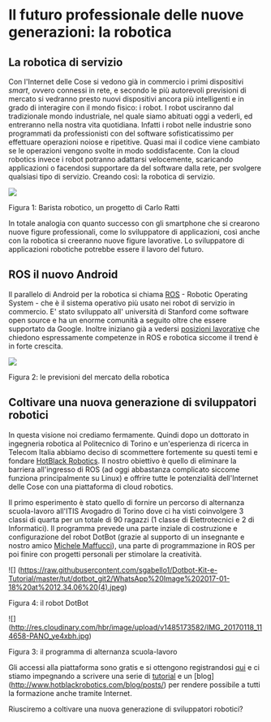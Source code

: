 # Il futuro professionale delle nuove generazioni: la robotica #

## La robotica di servizio ##
 
Con l'Internet delle Cose si vedono già in commercio i primi  dispositivi *smart*, ovvero connessi in rete, e secondo le più  autorevoli previsioni di mercato si vedranno presto nuovi dispositivi ancora più intelligenti e in grado di interagire con il mondo fisico: i robot.
I robot usciranno dal tradizionale mondo industriale, nel quale siamo abituati oggi a vederli, ed entreranno nella nostra vita quotidiana. Infatti i robot nelle industrie sono programmati da professionisti con del software sofisticatissimo per effettuare operazioni noiose e ripetitive. Quasi mai il codice viene cambiato se le operazioni vengono svolte in modo soddisfacente. Con la cloud robotics invece i robot potranno adattarsi velocemente, scaricando applicazioni  o facendosi supportare da del software dalla rete, per svolgere qualsiasi tipo di servizio. Creando così: la robotica di servizio. 

![ ](http://images.milano.corriereobjects.it/methode_image/socialshare/2015/08/20/e1026e32-4752-11e5-aa5e-2130add6a46c.jpg)

Figura 1: Barista robotico, un progetto di Carlo Ratti


In totale analogia con quanto successo con gli smartphone che si crearono nuove figure professionali, come lo sviluppatore di applicazioni, così anche con la robotica si creeranno nuove figure lavorative. Lo sviluppatore di applicazioni robotiche potrebbe essere il lavoro del futuro. 

## ROS il nuovo Android #

Il parallelo di Android per la robotica si chiama [ROS](http://wiki.ros.org/it) - Robotic Operating System - che è il sistema operativo più usato nei robot di servizio in commercio. E' stato sviluppato all' università di Stanford come software open source e ha un enorme comunità a seguito oltre che essere supportato da Google. Inoltre iniziano già a vedersi [posizioni lavorative](http://www.ros.org/news/jobs/) che chiedono espressamente competenze in ROS e robotica siccome il trend è in forte crescita.

![](https://www.gminsights.com/assets/img/service-robotics-market-size.png)

Figura 2: le previsioni del mercato della robotica

## Coltivare una nuova generazione di sviluppatori robotici ##

In questa visione noi crediamo fermamente. Quindi dopo un dottorato in ingegneria robotica al Politecnico di Torino e un'esperienza di ricerca in Telecom Italia abbiamo deciso di scommettere fortemente su questi temi e fondare [HotBlack Robotics](www.hotblackrobotics.com). Il nostro obiettivo è quello di eliminare la barriera all'ingresso di ROS (ad oggi abbastanza complicato siccome funziona principalmente su Linux) e offrire tutte le potenzialità dell'Internet delle Cose con una piattaforma di cloud robotics.

Il primo esperimento è stato quello di fornire un percorso di alternanza scuola-lavoro all'ITIS Avogadro di Torino dove ci ha visti coinvolgere 3 classi di quarta per un totale di 90 ragazzi (1 classe di Elettrotecnici e 2 di Informatici). Il programma prevede una parte inziale di costruzione e configurazione del robot DotBot (grazie al supporto di un insegnante e nostro amico [Michele Maffucci](http://www.maffucci.it/)), una parte di programmazione in ROS per poi finire con progetti personali per stimolare la creatività.

![] (https://raw.githubusercontent.com/sgabello1/Dotbot-Kit-e-Tutorial/master/tut/dotbot_git2/WhatsApp%20Image%202017-01-18%20at%2012.34.06%20(4).jpeg) 

Figura 4: il robot DotBot

![] (http://res.cloudinary.com/hbr/image/upload/v1485173582/IMG_20170118_114658-PANO_ye4xbh.jpg)

Figura 3: il programma di alternanza scuola-lavoro

Gli accessi alla piattaforma sono gratis e si ottengono registrandosi [qui](http://www.hotblackrobotics.com/register) e ci stiamo impegnando a scrivere una serie di [tutorial](http://www.hotblackrobotics.com/forum/support) e un [blog] (http://www.hotblackrobotics.com/blog/posts/) per rendere possibile a tutti la formazione anche tramite Internet.

Riusciremo a coltivare una nuova generazione di sviluppatori robotici?


